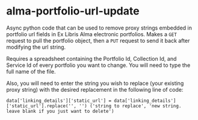# alma-portfolio-url-update
Async python code that can be used to remove proxy strings embedded in portfolio url fields in Ex Libris Alma electronic portfolios. Makes a ```GET``` request to pull the portfolio object, then a ```PUT``` request to send it back after modifying the url string.


Requires a spreadsheet containing the Portfolio Id, Collection Id, and Service Id of every portfolio you want to change. You will need to type the full name of the file.

Also, you will need to enter the string you wish to replace (your existing proxy string) with the desired replacement in the following line of code:

```data['linking_details']['static_url'] = data['linking_details']['static_url'].replace('', '') ('string to replace', 'new string. leave blank if you just want to delete') ```
